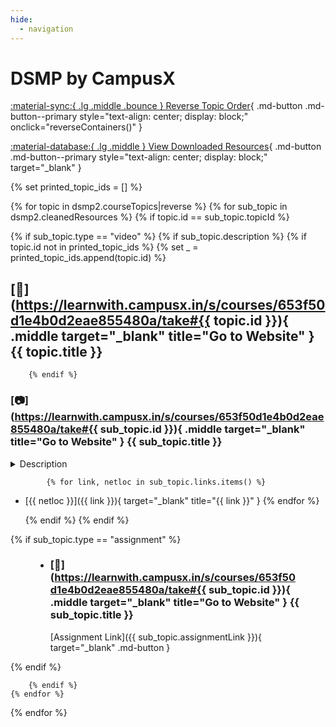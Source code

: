 ```yaml
---
hide:
  - navigation
---
```


# DSMP by CampusX

<style>
article > h1 { display: none; }
</style>

<div class="grid" markdown>

[:material-sync:{ .lg .middle .bounce } Reverse Topic Order](#){ .md-button .md-button--primary style="text-align: center; display: block;" onclick="reverseContainers()" }

[:material-database:{ .lg .middle } View Downloaded Resources](https://github.com/arv-anshul/campusx-dsmp/tree/main/resources/DSMP "Resources downloaded as files on GitHub"){ .md-button .md-button--primary style="text-align: center; display: block;" target="_blank" }

</div>

<article id="resourceContainer" markdown>
{% set printed_topic_ids = [] %}

{% for topic in dsmp2.courseTopics|reverse %}
    {% for sub_topic in dsmp2.cleanedResources %}
        {% if topic.id == sub_topic.topicId %}

{% if sub_topic.type == "video" %}
    {% if sub_topic.description %}
        {% if topic.id not in printed_topic_ids %}
            {% set _ = printed_topic_ids.append(topic.id) %}
<section class="hi" markdown>

## [:bookmark:](https://learnwith.campusx.in/s/courses/653f50d1e4b0d2eae855480a/take#{{ topic.id }}){ .middle target="_blank" title="Go to Website" } **{{ topic.title }}**
        {% endif %}

### [:camera:](https://learnwith.campusx.in/s/courses/653f50d1e4b0d2eae855480a/take#{{ sub_topic.id }}){ .middle target="_blank" title="Go to Website" } {{ sub_topic.title }}

<details style="border-color: #448aff33;">
    <summary>Description</summary>
    <div style="font-family: monospace;">
    {{ sub_topic.description }}
    </div>
</details>

            {% for link, netloc in sub_topic.links.items() %}
- [{{ netloc }}]({{ link }}){ target="_blank" title="{{ link }}" }
            {% endfor %}

    {% endif %}
{% endif %}

{% if sub_topic.type == "assignment" %}

<figure style="min-width: 35%" markdown>
<div class="grid cards" markdown>

- ### [:memo:](https://learnwith.campusx.in/s/courses/653f50d1e4b0d2eae855480a/take#{{ sub_topic.id }}){ .middle target="_blank" title="Go to Website" } {{ sub_topic.title }}

    [Assignment Link]({{ sub_topic.assignmentLink }}){ target="_blank" .md-button }

</div>
</figure>

{% endif %}

        {% endif %}
    {% endfor %}
</section>
{% endfor %}
</article>

<script>
    function reverseContainers() {
        var container1 = document.getElementById('resourceContainer');
        var container2 = document.querySelector(
            'div.md-sidebar.md-sidebar--secondary > div > div > nav > ul'
        );
        reverseChildren(container1);
        reverseChildren(container2);
    }

    function reverseChildren(container) {
        var children = Array.from(container.children);
        children.reverse();
        container.innerHTML = '';
        children.forEach(function(child) {
            container.appendChild(child);
        });
    }
</script>
